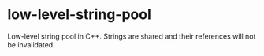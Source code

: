 # low-level-string-pool
Low-level string pool in C++. Strings are shared and their references will not be invalidated.
